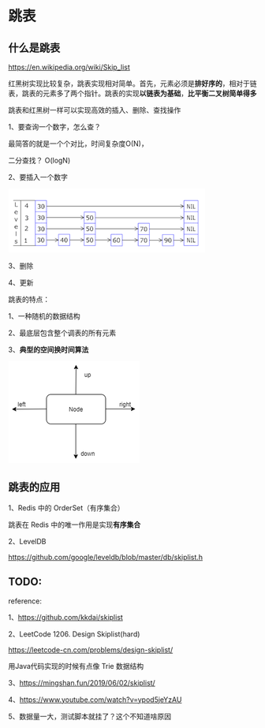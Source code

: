 # 跳表

## 什么是跳表

https://en.wikipedia.org/wiki/Skip_list

红黑树实现比较复杂，跳表实现相对简单。首先，元素必须是**排好序的**，相对于链表，跳表的元素多了两个指针。跳表的实现**以链表为基础**，**比平衡二叉树简单得多**

跳表和红黑树一样可以实现高效的插入、删除、查找操作

1、要查询一个数字，怎么查？

最简答的就是一个个对比，时间复杂度O(N)，

二分查找？ O(logN)

2、要插入一个数字

![](./img/skiplist_insert.PNG)

3、删除

4、更新

跳表的特点：

1、一种随机的数据结构

2、最底层包含整个调表的所有元素

3、**典型的空间换时间算法**

![](./img/skiplist.png)



## 跳表的应用

1、Redis 中的 OrderSet（有序集合）

跳表在 Redis 中的唯一作用是实现**有序集合**

2、LevelDB

https://github.com/google/leveldb/blob/master/db/skiplist.h

## TODO:

reference:

1、https://github.com/kkdai/skiplist

2、LeetCode 1206. Design Skiplist(hard)

https://leetcode-cn.com/problems/design-skiplist/

用Java代码实现的时候有点像 Trie 数据结构

3、https://mingshan.fun/2019/06/02/skiplist/

4、https://www.youtube.com/watch?v=ypod5jeYzAU

5、数据量一大，测试脚本就挂了？这个不知道啥原因